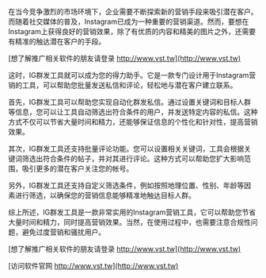 在当今竞争激烈的市场环境下，企业需要不断探索新的营销手段来吸引潜在客户。而随着社交媒体的普及，Instagram已成为一种重要的营销渠道。然而，要想在Instagram上获得良好的营销效果，除了有优质的内容和精美的图片之外，还需要有精准的触达潜在客户的手段。

[想了解推广相关软件的朋友请登录 http://www.vst.tw](http://www.vst.tw)

这时，IG群发工具就可以成为您的得力助手。它是一款专门设计用于Instagram营销的工具，可以帮助您批量发送私信和评论，轻松地与潜在客户建立联系。

首先，IG群发工具可以帮助您实现自动化群发私信。通过设置关键词和目标人群等信息，您可以让工具自动筛选出符合条件的用户，并发送特定内容的私信。这种方式不仅可以节省大量时间和精力，还能够保证信息的个性化和针对性，提高营销效果。

其次，IG群发工具还支持批量评论功能。您可以设置相关关键词，工具会根据关键词筛选出符合条件的帖子，并对其进行评论。这种方式可以帮助您扩大影响范围，吸引更多的潜在客户关注您的帐号。

另外，IG群发工具还支持自定义筛选条件，例如按照地理位置、性别、年龄等因素进行筛选，以确保您的营销信息能够精准地触达目标人群。

综上所述，IG群发工具是一款非常实用的Instagram营销工具，它可以帮助您节省大量时间和精力，同时提高营销效果。当然，在使用过程中，也需要注意合规性问题，避免过度营销和骚扰用户。

[想了解推广相关软件的朋友请登录 http://www.vst.tw](http://www.vst.tw)


[访问软件官网 http://www.vst.tw](http://www.vst.tw)

